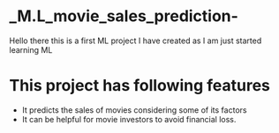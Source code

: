 # _M.L_movie_sales_prediction-
Hello there this is a first ML project I have created as I am just started learning ML

# This project has following features
* It predicts  the sales of movies considering some of its factors
*  It can be helpful for movie investors to avoid financial loss.
